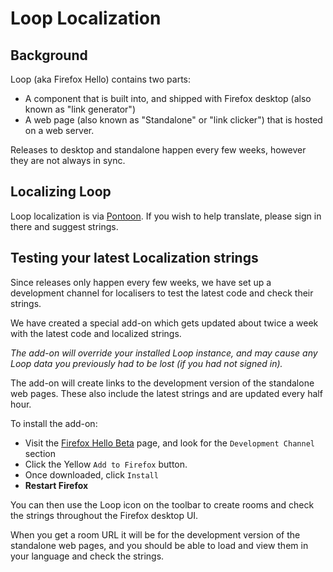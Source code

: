 # Loop Localization

## Background

Loop (aka Firefox Hello) contains two parts:

* A component that is built into, and shipped with Firefox desktop (also known
  as "link generator")
* A web page (also known as "Standalone" or "link clicker") that is hosted on a
  web server.

Releases to desktop and standalone happen every few weeks, however they are
not always in sync.

## Localizing Loop

Loop localization is via
[Pontoon](https://pontoon.mozilla.org/projects/firefox-hello/). If you wish to
help translate, please sign in there and suggest strings.

## Testing your latest Localization strings

Since releases only happen every few weeks, we have set up a development channel
for localisers to test the latest code and check their strings.

We have created a special add-on which gets updated about twice a week with the
latest code and localized strings.

*The add-on will override your installed Loop instance, and may cause any
Loop data you previously had to be lost (if you had not signed in).*

The add-on will create links to the development version of the standalone web pages.
These also include the latest strings and are updated every half hour.

To install the add-on:

* Visit the
[Firefox Hello Beta](https://addons.mozilla.org/firefox/addon/firefox-hello-beta/#beta-channel) page, and look for the `Development Channel` section
* Click the Yellow `Add to Firefox` button.
* Once downloaded, click `Install`
* **Restart Firefox**

You can then use the Loop icon on the toolbar to create rooms and check the strings
throughout the Firefox desktop UI.

When you get a room URL it will be for the development version of the standalone
web pages, and you should be able to load and view them in your language and check
the strings.

